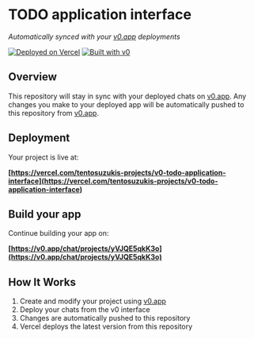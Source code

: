 # TODO application interface

*Automatically synced with your [v0.app](https://v0.app) deployments*

[![Deployed on Vercel](https://img.shields.io/badge/Deployed%20on-Vercel-black?style=for-the-badge&logo=vercel)](https://vercel.com/tentosuzukis-projects/v0-todo-application-interface)
[![Built with v0](https://img.shields.io/badge/Built%20with-v0.app-black?style=for-the-badge)](https://v0.app/chat/projects/yVJQE5qkK3o)

## Overview

This repository will stay in sync with your deployed chats on [v0.app](https://v0.app).
Any changes you make to your deployed app will be automatically pushed to this repository from [v0.app](https://v0.app).

## Deployment

Your project is live at:

**[https://vercel.com/tentosuzukis-projects/v0-todo-application-interface](https://vercel.com/tentosuzukis-projects/v0-todo-application-interface)**

## Build your app

Continue building your app on:

**[https://v0.app/chat/projects/yVJQE5qkK3o](https://v0.app/chat/projects/yVJQE5qkK3o)**

## How It Works

1. Create and modify your project using [v0.app](https://v0.app)
2. Deploy your chats from the v0 interface
3. Changes are automatically pushed to this repository
4. Vercel deploys the latest version from this repository
